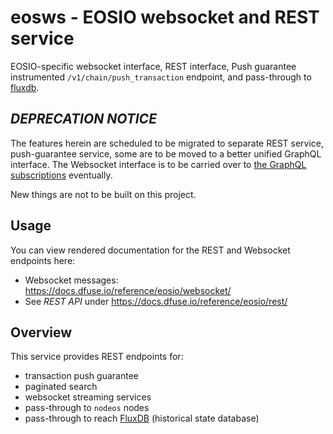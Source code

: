 eosws - EOSIO websocket and REST service
========================================

EOSIO-specific websocket interface, REST interface, Push guarantee
instrumented `/v1/chain/push_transaction` endpoint, and pass-through
to [fluxdb](https://github.com/dfuse-io/dfuse-eosio/tree/develop/fluxdb).

## *DEPRECATION NOTICE*

The features herein are scheduled to be migrated to separate REST
service, push-guarantee service, some are to be moved to a better
unified GraphQL interface.  The Websocket interface is to be carried
over to [the GraphQL subscriptions](../dgraphql) eventually.

New things are not to be built on this project.

## Usage

You can view rendered documentation for the REST and Websocket endpoints here:

* Websocket messages: https://docs.dfuse.io/reference/eosio/websocket/
* See _REST API_ under https://docs.dfuse.io/reference/eosio/rest/

## Overview

This service provides REST endpoints for:
* transaction push guarantee
* paginated search
* websocket streaming services
* pass-through to `nodeos` nodes
* pass-through to reach [FluxDB](../fluxdb/) (historical state database)
